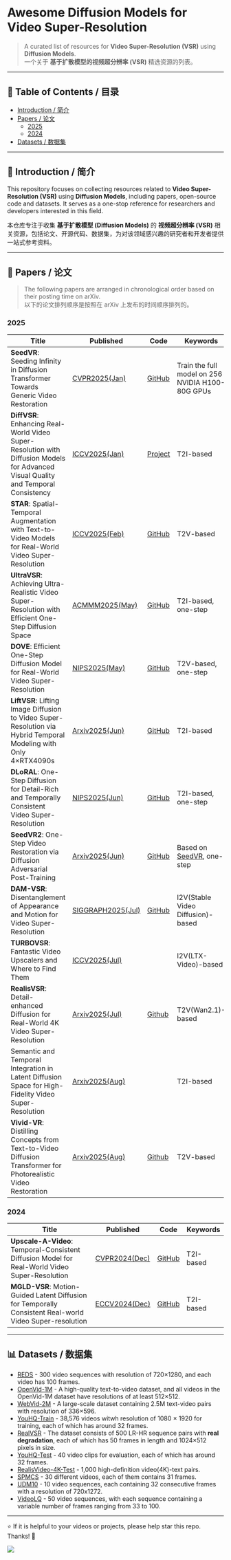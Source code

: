 # Awesome Diffusion Models for Video Super-Resolution

> A curated list of resources for **Video Super-Resolution (VSR)** using **Diffusion Models**.  
> 一个关于 **基于扩散模型的视频超分辨率 (VSR)** 精选资源的列表。
---

## 📖 Table of Contents / 目录
- [Introduction / 简介](#introduction)
- [Papers / 论文](#papers)
  - [2025](#2025-papers)
  - [2024](#2024-papers)
- [Datasets / 数据集](#datasets)
---

<a id="introduction"></a>
## 🌟 Introduction / 简介
This repository focuses on collecting resources related to **Video Super-Resolution (VSR)** using **Diffusion Models**, including papers, open-source code and datasets. It serves as a one-stop reference for researchers and developers interested in this field.

本仓库专注于收集 **基于扩散模型 (Diffusion Models)** 的 **视频超分辨率 (VSR)** 相关资源，包括论文、开源代码、数据集，为对该领域感兴趣的研究者和开发者提供一站式参考资料。

---

<a id="papers"></a>
## 📄 Papers / 论文

> The following papers are arranged in chronological order based on their posting time on arXiv.  
> 以下的论文排列顺序是按照在 arXiv 上发布的时间顺序排列的。

<a id="2025-papers"></a>
### 2025
| Title                                                                                 | Published                                             | Code                                                    | Keywords                      |
|---------------------------------------------------------------------------------------|-------------------------------------------------------|---------------------------------------------------------|-------------------------------|
| **SeedVR**: Seeding Infinity in Diffusion Transformer Towards Generic Video Restoration | [CVPR2025(Jan)](https://arxiv.org/abs/2501.01320) | [GitHub](https://github.com/ByteDance-Seed/SeedVR)      | Train the full model on 256 NVIDIA H100-80G GPUs |
| **DiffVSR**: Enhancing Real-World Video Super-Resolution with Diffusion Models for Advanced Visual Quality and Temporal Consistency | [ICCV2025(Jan)](https://arxiv.org/abs/2501.10110v2) | [Project](https://xh9998.github.io/DiffVSR-project/)      | T2I-based |
| **STAR**: Spatial-Temporal Augmentation with Text-to-Video Models for Real-World Video Super-Resolution | [ICCV2025(Feb)](https://arxiv.org/abs/2501.02976) | [GitHub](https://github.com/NJU-PCALab/STAR)      | T2V-based |
| **UltraVSR**: Achieving Ultra-Realistic Video Super-Resolution with Efficient One-Step Diffusion Space | [ACMMM2025(May)](https://arxiv.org/abs/2505.19958) | [GitHub](https://github.com/yongliuy/UltraVSR)     | T2I-based, one-step |
| **DOVE**: Efficient One-Step Diffusion Model for Real-World Video Super-Resolution | [NIPS2025(May)](https://arxiv.org/abs/2505.16239) |   [GitHub](https://github.com/zhengchen1999/DOVE/)   | T2V-based, one-step |
| **LiftVSR**: Lifting Image Diffusion to Video Super-Resolution via Hybrid Temporal Modeling with Only 4×RTX4090s | [Arxiv2025(Jun)](https://arxiv.org/abs/2506.08529) |   [GitHub](https://github.com/kopperx/LiftVSR)   | T2I-based |
| **DLoRAL**: One-Step Diffusion for Detail-Rich and Temporally Consistent Video Super-Resolution | [NIPS2025(Jun)](https://arxiv.org/abs/2506.15591) |   [GitHub](https://github.com/yjsunnn/DLoRAL)   | T2I-based, one-step |
| **SeedVR2**: One-Step Video Restoration via Diffusion Adversarial Post-Training | [Arxiv2025(Jun)](https://arxiv.org/abs/2506.05301) | [GitHub](https://github.com/ByteDance-Seed/SeedVR)      | Based on [SeedVR](https://arxiv.org/abs/2501.01320), one-step |
| **DAM-VSR**: Disentanglement of Appearance and Motion for Video Super-Resolution | [SIGGRAPH2025(Jul)](https://arxiv.org/abs/2507.01012) | [GitHub](https://github.com/kongzhecn/DAM-VSR)      | I2V(Stable Video Diffusion)-based |
| **TURBOVSR**: Fantastic Video Upscalers and Where to Find Them | [ICCV2025(Jul)](https://arxiv.org/abs/2506.23618) |      | I2V(LTX-Video)-based |
| **RealisVSR**: Detail-enhanced Diffusion for Real-World 4K Video Super-Resolution | [Arxiv2025(Jul)](https://arxiv.org/abs/2507.19138) |  [Github](https://zws98.github.io/RealisVSR-project/)    | T2V(Wan2.1)-based |
| Semantic and Temporal Integration in Latent Diffusion Space for High-Fidelity Video Super-Resolution | [Arxiv2025(Aug)](https://arxiv.org/abs/2508.00471) |      | T2I-based |
| **Vivid-VR**: Distilling Concepts from Text-to-Video Diffusion Transformer for Photorealistic Video Restoration | [Arxiv2025(Aug)](https://arxiv.org/abs/2508.14483) | [Github](https://arxiv.org/pdf/2508.14483)     | T2V-based |

<a id="2024-papers"></a>
### 2024
| Title                                                                                                  | Published | Code                                                    | Keywords                      |
|--------------------------------------------------------------------------------------------------------|-----------|---------------------------------------------------------|-------------------------------|
| **Upscale-A-Video**: Temporal-Consistent Diffusion Model for Real-World Video Super-Resolution         | [CVPR2024(Dec)](https://arxiv.org/abs/2312.06640) | [GitHub](https://github.com/sczhou/Upscale-A-Video)     | T2I-based                     |
| **MGLD-VSR**: Motion-Guided Latent Diffusion for Temporally Consistent Real-world Video Super-resolution             | [ECCV2024(Dec)](https://arxiv.org/abs/2312.00853) | [GitHub](https://github.com/IanYeung/MGLD-VSR)          | T2I-based                     |

---

<a id="datasets"></a>
## 📊 Datasets / 数据集
- [REDS](https://seungjunnah.github.io/Datasets/reds.html) - 300 video sequences with resolution of 720×1280, and each video has 100 frames.  
- [OpenVid-1M](https://huggingface.co/datasets/nkp37/OpenVid-1M) - A high-quality text-to-video dataset, and all videos in the OpenVid-1M dataset have resolutions of at least 512×512.  
- [WebVid-2M](https://opendatalab.com/OpenDataLab/WebVid-2M) - A large-scale dataset containing 2.5M text-video pairs with resolution of 336×596.
- [YouHQ-Train](https://drive.google.com/file/d/1f8g8gTHzQq-cKt4s94YQXDwJcdjL59lK/view) - 38,576 videos witwh resolution of 1080 × 1920 for training, each of which has around 32 frames.
- [RealVSR](https://github.com/IanYeung/RealVSR) - The dataset consists of 500 LR-HR sequence pairs with **real degradation**, each of which has 50 frames in length and 1024×512 pixels in size.
- [YouHQ-Test](https://drive.google.com/file/d/1rkeBQJMqnRTRDtyLyse4k6Vg2TilvTKC/view) - 40 video clips for evaluation, each of which has around 32 frames.
- [RealisVideo-4K-Test](https://huggingface.co/datasets/WisonZws/RealisVideo-4K) - 1,000 high-definition video(4K)-text pairs. 
- [SPMCS](https://github.com/jiangsutx/SPMC_VideoSR) - 30 different videos, each of them contains 31 frames.
- [UDM10](https://drive.google.com/file/d/1G4V4KZZhhfzUlqHiSBBuWyqLyIOvOs0W/edit) - 10 video sequences, each containing 32 consecutive frames with a resolution of 720x1272.
- [VideoLQ](https://drive.google.com/drive/folders/1-1iJRNdqdFZWOnoUU4xG1Z1QhwsGwMDy) - 50 video sequences, with each sequence containing a variable number of frames ranging from 33 to 100.
---

:star: If it is helpful to your videos or projects, please help star this repo. Thanks! :hugs:

<div>
    <a href="https://github.com/yjsunnn/Awesome-video-super-resolution-diffusion/" target="_blank" style="text-decoration: none;">
        <img src="https://visitor-badge.laobi.icu/badge?page_id=yjsunnn/Awesome-video-super-resolution-diffusion">
    </a>
</div>
